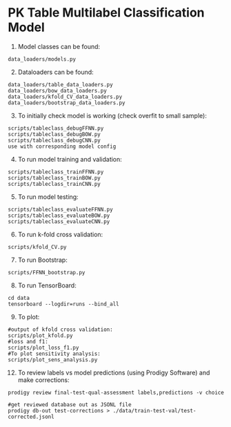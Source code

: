 # PK Table Multilabel Classification Model

1. Model classes can be found: 
```
data_loaders/models.py
```

2. Dataloaders can be found:
```
data_loaders/table_data_loaders.py
data_loaders/bow_data_loaders.py
data_loaders/kfold_CV_data_loaders.py
data_loaders/bootstrap_data_loaders.py
```

3. To initially check model is working (check overfit to small sample): 
```
scripts/tableclass_debugFFNN.py
scripts/tableclass_debugBOW.py
scripts/tableclass_debugCNN.py
use with corresponding model config
```

4. To run model training and validation:
```
scripts/tableclass_trainFFNN.py
scripts/tableclass_trainBOW.py
scripts/tableclass_trainCNN.py
```

5. To run model testing:
```
scripts/tableclass_evaluateFFNN.py
scripts/tableclass_evaluateBOW.py
scripts/tableclass_evaluateCNN.py
```

6. To run k-fold cross validation:
```
scripts/kfold_CV.py
```

7. To run Bootstrap:
```
scripts/FFNN_bootstrap.py
```

8. To run TensorBoard:
```
cd data
tensorboard --logdir=runs --bind_all
```

9. To plot:
```
#output of kfold cross validation: 
scripts/plot_kfold.py
#loss and f1: 
scripts/plot_loss_f1.py
#To plot sensitivity analysis:
scripts/plot_sens_analysis.py 
```

12. To review labels vs model predictions (using Prodigy Software) and make corrections: 
```
prodigy review final-test-qual-assessment labels,predictions -v choice

#get reviewed database out as JSONL file 
prodigy db-out test-corrections > ./data/train-test-val/test-corrected.jsonl
```
